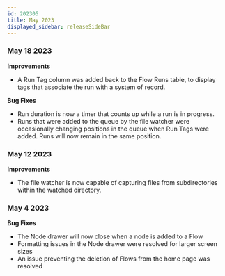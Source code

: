```yaml
---
id: 202305
title: May 2023
displayed_sidebar: releaseSideBar
---
```


### May 18 2023
**Improvements**
- A Run Tag column was added back to the Flow Runs table, to display tags that associate the run with a system of record.

**Bug Fixes**
- Run duration is now a timer that counts up while a run is in progress.
- Runs that were added to the queue by the file watcher were occasionally changing positions in the queue when Run Tags were added. Runs will now remain in the same position.

### May 12 2023

**Improvements**
- The file watcher is now capable of capturing files from subdirectories within the watched directory.

### May 4 2023

**Bug Fixes**
- The Node drawer will now close when a node is added to a Flow
- Formatting issues in the Node drawer were resolved for larger screen sizes
- An issue preventing the deletion of Flows from the home page was resolved
